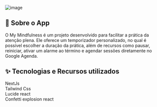 
![image](https://github.com/user-attachments/assets/664d1c0f-c98e-4683-b4bd-2fb772f38866)


## :rocket: Sobre o App

O My Mindfulness é um projeto desenvolvido para facilitar a prática da atenção plena.
Ele oferece um temporizador personalizado, no qual é possível escolher a duração da prática, além de recursos como pausar, reiniciar, ativar um alarme ao término e agendar sessões diretamente no Google Agenda.


## ✨ Tecnologias e Recursos utilizados
NextJs <br/>
Tailwind Css <br/>
Lucide react <br/>
Confetti explosion react
